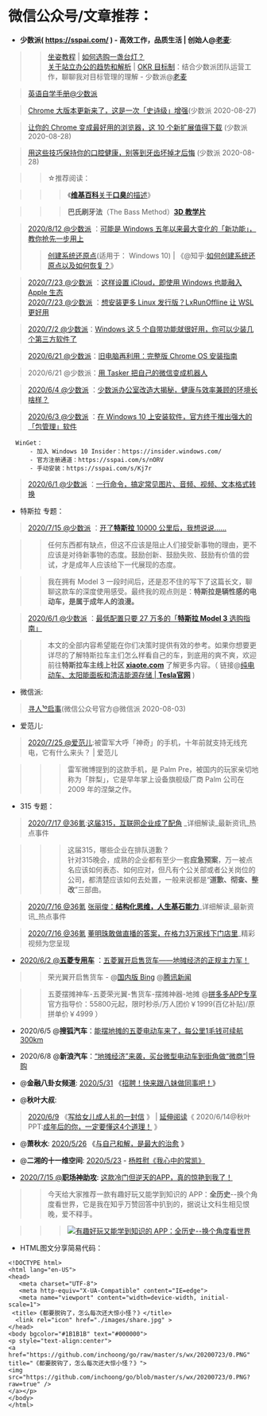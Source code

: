 # 微信公众号/文章推荐：

- **少数派( https://sspai.com/ ) - 高效工作，品质生活 | 创始人@[老麦](https://sspai.com/u/michael/)**:

>> [坐姿](https://sspai.com/series/2)[教程](https://sspai.com/post/40214) | [如何选购一盏台灯？](https://sspai.com/post/60434) <br>[关于站立办公的趋势和解析](https://sspai.com/post/60581) | [OKR 目标制](https://sspai.com/post/55805)：结合少数派团队运营工作，聊聊我对目标管理的理解  - 少数派@[老麦](https://sspai.com/u/michael/)

> [英语自学手册@少数派](https://sspai.com/series/77)

> [Chrome 大版本更新来了，这是一次「史诗级」增强](https://mp.weixin.qq.com/s/pqTedYa--iYxqpt9cM8Xug)(少数派 2020-08-27)

> [让你的 Chrome 变成最好用的浏览器，这 10 个新扩展值得下载](https://mp.weixin.qq.com/s/rjGY9P1ObQOTdb8EljW7YA) (少数派 2020-08-28)

> [用这些技巧保持你的口腔健康，别等到牙齿坏掉才后悔](https://mp.weixin.qq.com/s/AuMonj2IG_ElLRQn-BsXSg) (少数派 2020-08-28) 

>> ☆推荐阅读：

>>>《[**维基百科**关于**口臭**的描述](https://sspai.com/s/zwgO)》

>>> **巴氏刷牙法**（The Bass Method）[**3D 教学片**](https://youtube.com/watch?v=4iIGhqi57es)

> [2020/8/12 @少数派](https://mp.weixin.qq.com/s/4rKw9p2z7YVUfXT8BUPBhQ) ：[可能是 Windows 五年以来最大变化的「新功能」，教你抢先一步用上](https://sspai.com/)
>> [创建系统还原点](https://support.microsoft.com/zh-cn/help/4027538/)(适用于： Windows 10) | 《@知乎:[如何创建系统还原点以及如何恢复？](https://zhuanlan.zhihu.com/p/63723853)》 

> [2020/7/23 @少数派](https://mp.weixin.qq.com/s/jbG9hX1V5c8WLYJKICG8vQ) ：[这样设置 iCloud，即使用 Windows 也能融入 Apple 生态](https://mp.weixin.qq.com/s/jbG9hX1V5c8WLYJKICG8vQ)  
> [2020/7/23 @少数派]() ：[想安装更多 Linux 发行版？LxRunOffline 让 WSL 更好用](https://sspai.com/post/61634)

> [2020/7/2 @少数派](https://mp.weixin.qq.com/s/OTtb3ucenFvGK1NcZCX5oA)：[Windows 这 5 个自带功能就很好用，你可以少装几个第三方软件了](https://sspai.com/)

> [2020/6/21 @少数派](https://go.choong.net/s/wx/%E6%97%A7%E7%94%B5%E8%84%91%E5%86%8D%E5%88%A9%E7%94%A8%EF%BC%9A%E5%AE%8C%E6%95%B4%E7%89%88%20Chrome%20OS%20%E5%AE%89%E8%A3%85%E6%8C%87%E5%8D%97%20-%20%E5%B0%91%E6%95%B0%E6%B4%BE.pdf)：[旧电脑再利用：完整版 Chrome OS 安装指南](https://sspai.com/post/61056)

> 2020/6/21 @少数派：[用 Tasker 把自己的微信变成机器人](https://sspai.com/post/61052)

> [2020/6/4 @少数派](https://mp.weixin.qq.com/s/wRp7IuUMf9PY7G1uEw1VBw) ：[少数派办公室改造大揭秘，健康与效率兼顾的环境长啥样？](https://go.choong.net/s/wx/20200604/) 

> [2020/6/3 @少数派](https://mp.weixin.qq.com/s/hvpjQojN0Pdeh9gvspsb7Q) ：[在 Windows 10 上安装软件，官方终于推出强大的「包管理」软件](https://mp.weixin.qq.com/s/hvpjQojN0Pdeh9gvspsb7Q) 
  ```
    WinGet：
        - 加入 Windows 10 Insider：https://insider.windows.com/
        - 官方注册通道：https://sspai.com/s/nORV
        - 手动安装：https://sspai.com/s/Kj7r
  ```
  
> [2020/6/1 @少数派](https://go.choong.net/s/wx/%E4%B8%80%E8%A1%8C%E5%91%BD%E4%BB%A4%EF%BC%8C%E6%90%9E%E5%AE%9A%E5%B8%B8%E8%A7%81%E5%9B%BE%E7%89%87%E3%80%81%E9%9F%B3%E9%A2%91%E3%80%81%E8%A7%86%E9%A2%91%E3%80%81%E6%96%87%E6%9C%AC%E6%A0%BC%E5%BC%8F%E8%BD%AC%E6%8D%A2%20-%20%E5%B0%91%E6%95%B0%E6%B4%BE.pdf) ：[一行命令，搞定常见图片、音频、视频、文本格式转换](https://sspai.com/post/60772)

- 特斯拉 专题：

> [2020/7/15 @少数派](https://go.choong.net/s/wx//%E5%BC%80%E4%BA%86%E7%89%B9%E6%96%AF%E6%8B%89%2010000%20%E5%85%AC%E9%87%8C%E5%90%8E%EF%BC%8C%E6%88%91%E6%83%B3%E8%AF%B4%E8%AF%B4%E2%80%A6%E2%80%A6.pdf) ：[开了**特斯拉** 10000 公里后，我想说说……](https://mp.weixin.qq.com/s/hOc38oCJks9hnE5PaKm4vA)

>> 任何东西都有缺点，但这不应该是阻止人们接受新事物的理由，更不应该是对待新事物的态度。鼓励创新、鼓励失败、鼓励有价值的尝试，才是成年人应该给下一代展现的态度。

>> 我在拥有 Model 3 一段时间后，还是忍不住的写下了这篇长文，聊聊这款车的深度使用感受。最终我的观点则是：**特斯拉是辆性感的电动车，是属于成年人的浪漫。**

> [2020/6/1 @少数派](https://mp.weixin.qq.com/s/IR2_zLpQkVy3ZkILMAFQFA) ：[最低配置只要 27 万多的「**特斯拉 Model 3** 选购指南」](https://mp.weixin.qq.com/s/IR2_zLpQkVy3ZkILMAFQFA)

>> 本文的全部内容希望能在你们决策时提供有效的参考。如果你想要更详尽的了解特斯拉车主们怎么样看自己的车，到底用的爽不爽，欢迎前往**特斯拉车主线上社区 [xiaote.com](https://www.xiaote.com/)** 了解更多内容。（ 链接@[纯电动车、太阳能面板和清洁能源存储 | **Tesla官网**](https://www.tesla.cn/) )

- 微信派:

> [寻人¹º启事](https://mp.weixin.qq.com/s/SjFekWpomi-XH-vQim6k_g)(微信公众号官方@微信派 2020-08-03)

- 爱范儿:

> [2020/7/25 @爱范儿](https://www.ifanr.com/1354052):被雷军大呼「神奇」的手机，十年前就支持无线充电，它有什么来头？ | 爱范儿

>>> 雷军微博提到的这款手机，是 Palm Pre，被国内的玩家亲切地称为「胖梨」，它是早年掌上设备旗舰级厂商 Palm 公司在 2009 年的涅槃之作。

- 315 专题：

> [2020/7/17 @36氪](https://www.36kr.com/p/796920786595330):[这届315，互联网企业成了配角](https://www.36kr.com/p/796920786595330) _详细解读_最新资讯_热点事件

>>> 这届315，哪些企业在排队道歉？<br>
>>> 针对315晚会，成熟的企业都有至少一套**应急预案**，万一被点名应该如何表态、如何应对，但凡有个公关部或者公关岗位的公司，都清楚应该如何去处置，一般来说都是“**道歉、彻查、整改**”三部曲。

> [2020/7/16 @36氪](https://go.choong.net/s/wx/%E5%BC%A0%E4%B8%BD%E4%BF%8A%EF%BC%9A%E7%BB%93%E6%9E%84%E5%8C%96%E6%80%9D%E7%BB%B4%EF%BC%8C%E4%BA%BA%E7%94%9F%E5%9F%BA%E7%9F%B3%E8%83%BD%E5%8A%9B_36%E6%B0%AA.pdf) [张丽俊：**结构化思维，人生基石能力**](https://www.36kr.com/p/698859693331072)_详细解读_最新资讯_热点事件

> [2020/7/16 @36氪](https://www.36kr.com/video/792182974619521) [董明珠敢做直播的答案，在格力3万家线下门店里](https://www.36kr.com/video/792182974619521)_精彩视频为您呈现

- [2020/6/2 @**五菱专用车**](https://mp.weixin.qq.com/s/m9PIL8JpISPqTPsz6xHPtw) ：[五菱翼开启售货车——地摊经济的正规主力军！](https://go.choong.net/s/wx/20200602/) 

>> 荣光翼开启售货车 - @[国内版 Bing](https://cn.bing.com/search?q=%E8%8D%A3%E5%85%89%E7%BF%BC%E5%BC%80%E5%90%AF%E5%94%AE%E8%B4%A7%E8%BD%A6)
@[腾讯新闻](https://new.qq.com/omn/20200603/20200603A0R4LL00.html)

>> 五菱摆摊神车-五菱荣光翼-售货车-摆摊神器-地摊 @[拼多多APP专享](https://mobile.yangkeduo.com/goods1.html?_wvx=10&refer_share_uid=4983113097&share_uin=LJQ4X42ML7JQPCKBSHKPQCQOBA_GEXDA&page_from=23&_wv=41729&refer_share_channel=copy_link&refer_share_id=vDEQ024KadTpaJKNuYbslPkJaJchQAi2&share_uid=4983113097&goods_id=132618258722&refer_page_name=login&refer_page_id=10169_1591250476121_mnb3pzyhmn&refer_page_sn=10169) 官方指导价：55800元起，限时秒杀/万人团价￥1999(百亿补贴)/原拼单价￥4999 ）

- 2020/6/5 @**搜狐汽车**：[能摆地摊的五菱电动车来了，每公里1毛钱可续航300km](https://www.sohu.com/a/399921847_430921)

- 2020/6/8 @**新浪汽车**：[“地摊经济”来袭，买台微型电动车到街角做“微商”|导购](https://auto.sina.com.cn/zz/hykx/2020-06-08/detail-iircuyvi7374200.shtml)

- @**金融八卦女频道**: [2020/5/31](https://mp.weixin.qq.com/s/jdxh8YJH1LQ-8cI_LgmzZA) 《[招聘！快来跟八妹做同事吧！](https://go.choong.net/s/wx/20200531/)》 

- @**秋叶大叔**: 

> [2020/6/9](https://mp.weixin.qq.com/s/ZZCW5vrCevRexab4nNnwjQ) 《[写给女儿成人礼的一封信](https://go.choong.net/s/wx/20200609/) 》 | <a href="https://raw.githubusercontent.com/taoste/Hello-World/master/eBook/QiuYePPT/20200614.jpg" title="【文章拆解】@秋叶PPT：成年后的你，一定要懂这4个道理！">延伸阅读</a>《 2020/6/14@秋叶PPT:<a href="https://mp.weixin.qq.com/s/quxtb8AEk8Do-5Xf7b0JZQ">成年后的你，一定要懂这4个道理！</a> 》

- @**萧秋水**: [2020/5/26](https://mp.weixin.qq.com/s/jlHo_DpPNdcH2gfrrPnxPg) 《[与自己和解，是最大的治愈](https://go.choong.net/s/wx/20200526/) 》

- @**二湘的十一维空间**: [2020/5/23](https://mp.weixin.qq.com/s/BictcctU3pDx-NO4gY7ggg) - [杨胜慰《我心中的常凯》](https://go.choong.net/s/wx/20200523/)

- [2020/7/15 @**职场神助攻**](): [这款冷门但逆天的APP，真的惊艳到我了！](https://mp.weixin.qq.com/s/CiGiUDaFzeT5BxYNbLJCkQ)

>> 今天给大家推荐一款有趣好玩又能学到知识的 APP：**全历史**--换个角度看世界，它是我在知乎万赞回答中扒到的，据说让文科生相见恨晚，爱不释手。 

>>> <a href="https://mp.weixin.qq.com/s/CiGiUDaFzeT5BxYNbLJCkQ"><img src="https://mmbiz.qpic.cn/mmbiz_png/O5AE35t7zkjdibbBjpiaibv4plibEQjXVOGxKYPyiasiaQYK0ZrGtspsdwpKBlKYmEIhyzH1KVibLUypgfX57sfad27jA/640?wx_fmt=png&tp=webp&wxfrom=5&wx_lazy=1&wx_co=1" title="有趣好玩又能学到知识的 APP：全历史--换个角度看世界"/></a>
 
 
- HTML图文分享简易代码：
```
<!DOCTYPE html>
<html lang="en-US">
<head>
   <meta charset="UTF-8">
   <meta http-equiv="X-UA-Compatible" content="IE=edge">
   <meta name="viewport" content="width=device-width, initial-scale=1">
 <title>《都要脱钩了，怎么每次还大惊小怪？》</title>
  <link rel="icon" href="./images/share.jpg" > 
</head>
<body bgcolor="#1B1B1B" text="#000000">
<p style="text-align:center">
<a href="https://github.com/inchoong/go/raw/master/s/wx/20200723/0.PNG" title="《都要脱钩了，怎么每次还大惊小怪？》">
<img src="https://github.com/inchoong/go/blob/master/s/wx/20200723/0.PNG?raw=true" />
</a></p>
</body>
</html>

```
